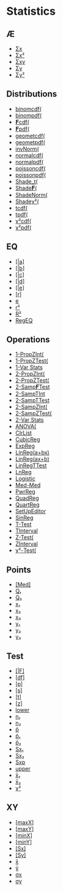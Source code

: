 # Statistics


## Æ

 * <a href="../tokens/Σx.md" title="0x6204">Σx</a>
 * <a href="../tokens/Σx².md" title="0x6205">Σx²</a>
 * <a href="../tokens/Σxy.md" title="0x6211">Σxy</a>
 * <a href="../tokens/Σy.md" title="0x620D">Σy</a>
 * <a href="../tokens/Σy².md" title="0x620E">Σy²</a>

## Distributions

 * <a href="../tokens/binomcdf(.md" title="0xBB16">binomcdf(</a>
 * <a href="../tokens/binompdf(.md" title="0xBB15">binompdf(</a>
 * <a href="../tokens/𝐅cdf(.md" title="0xBB14">𝐅cdf(</a>
 * <a href="../tokens/𝐅pdf(.md" title="0xBB1E">𝐅pdf(</a>
 * <a href="../tokens/geometcdf(.md" title="0xBB1A">geometcdf(</a>
 * <a href="../tokens/geometpdf(.md" title="0xBB19">geometpdf(</a>
 * <a href="../tokens/invNorm(.md" title="0xBB11">invNorm(</a>
 * <a href="../tokens/normalcdf(.md" title="0xBB10">normalcdf(</a>
 * <a href="../tokens/normalpdf(.md" title="0xBB1B">normalpdf(</a>
 * <a href="../tokens/poissoncdf(.md" title="0xBB18">poissoncdf(</a>
 * <a href="../tokens/poissonpdf(.md" title="0xBB17">poissonpdf(</a>
 * <a href="../tokens/Shade_t(.md" title="0xBB36">Shade_t(</a>
 * <a href="../tokens/Shade𝐅(.md" title="0xBB38">Shade𝐅(</a>
 * <a href="../tokens/ShadeNorm(.md" title="0xBB35">ShadeNorm(</a>
 * <a href="../tokens/Shadeχ²(.md" title="0xBB37">Shadeχ²(</a>
 * <a href="../tokens/tcdf(.md" title="0xBB12">tcdf(</a>
 * <a href="../tokens/tpdf(.md" title="0xBB1C">tpdf(</a>
 * <a href="../tokens/χ²cdf(.md" title="0xBB13">χ²cdf(</a>
 * <a href="../tokens/χ²pdf(.md" title="0xBB1D">χ²pdf(</a>

## EQ

 * <a href="../tokens/[a].md" title="0x6216">[|a]</a>
 * <a href="../tokens/[b].md" title="0x6217">[|b]</a>
 * <a href="../tokens/[c].md" title="0x6218">[|c]</a>
 * <a href="../tokens/[d].md" title="0x6219">[|d]</a>
 * <a href="../tokens/[e].md" title="0x621A">[|e]</a>
 * <a href="../tokens/[r].md" title="0x6212">[r]</a>
 * <a href="../tokens/e.md" title="0xBBB4">e</a>
 * <a href="../tokens/r².md" title="0x6235">r²</a>
 * <a href="../tokens/R².md" title="0x6236">R²</a>
 * <a href="../tokens/RegEQ.md" title="0x6201">RegEQ</a>

## Operations

 * <a href="../tokens/1-PropZInt(.md" title="0xBB43">1-PropZInt(</a>
 * <a href="../tokens/1-PropZTest(.md" title="0xBB3E">1-PropZTest(</a>
 * <a href="../tokens/1-Var Stats.md" title="0xF2">1-Var Stats </a>
 * <a href="../tokens/2-PropZInt(.md" title="0xBB44">2-PropZInt(</a>
 * <a href="../tokens/2-PropZTest(.md" title="0xBB3F">2-PropZTest(</a>
 * <a href="../tokens/2-Samp𝐅Test.md" title="0xBB47">2-Samp𝐅Test </a>
 * <a href="../tokens/2-SampTInt.md" title="0xBB49">2-SampTInt </a>
 * <a href="../tokens/2-SampTTest.md" title="0xBB46">2-SampTTest </a>
 * <a href="../tokens/2-SampZInt(.md" title="0xBB42">2-SampZInt(</a>
 * <a href="../tokens/2-SampZTest(.md" title="0xBB3D">2-SampZTest(</a>
 * <a href="../tokens/2-Var Stats.md" title="0xF3">2-Var Stats </a>
 * <a href="../tokens/ANOVA(.md" title="0xBB59">ANOVA(</a>
 * <a href="../tokens/ClrList.md" title="0xFA">ClrList </a>
 * <a href="../tokens/CubicReg.md" title="0x2E">CubicReg </a>
 * <a href="../tokens/ExpReg.md" title="0xF5">ExpReg </a>
 * <a href="../tokens/LinReg(a+bx).md" title="0xF4">LinReg(a+bx) </a>
 * <a href="../tokens/LinReg(ax+b).md" title="0xFF">LinReg(ax+b) </a>
 * <a href="../tokens/LinRegTTest.md" title="0xBB34">LinRegTTest </a>
 * <a href="../tokens/LnReg.md" title="0xF6">LnReg </a>
 * <a href="../tokens/Logistic.md" title="0xBB33">Logistic </a>
 * <a href="../tokens/Med-Med.md" title="0xF8">Med-Med </a>
 * <a href="../tokens/PwrReg.md" title="0xF7">PwrReg </a>
 * <a href="../tokens/QuadReg.md" title="0xF9">QuadReg </a>
 * <a href="../tokens/QuartReg.md" title="0x2F">QuartReg </a>
 * <a href="../tokens/SetUpEditor.md" title="0xBB4A">SetUpEditor </a>
 * <a href="../tokens/SinReg.md" title="0xBB32">SinReg </a>
 * <a href="../tokens/T-Test.md" title="0xBB3C">T-Test </a>
 * <a href="../tokens/TInterval.md" title="0xBB48">TInterval </a>
 * <a href="../tokens/Z-Test(.md" title="0xBB3B">Z-Test(</a>
 * <a href="../tokens/ZInterval.md" title="0xBB41">ZInterval </a>
 * <a href="../tokens/χ²-Test(.md" title="0xBB40">χ²-Test(</a>

## Points

 * <a href="../tokens/[Med].md" title="0x6213">[Med]</a>
 * <a href="../tokens/Q₁.md" title="0x6214">Q₁</a>
 * <a href="../tokens/Q₃.md" title="0x6215">Q₃</a>
 * <a href="../tokens/x₁.md" title="0x621B">x₁</a>
 * <a href="../tokens/x₂.md" title="0x621C">x₂</a>
 * <a href="../tokens/x₃.md" title="0x621D">x₃</a>
 * <a href="../tokens/y₁.md" title="0x621E">y₁</a>
 * <a href="../tokens/y₂.md" title="0x621F">y₂</a>
 * <a href="../tokens/y₃.md" title="0x6220">y₃</a>

## Test

 * <a href="../tokens/[F].md" title="0x6226">[|F]</a>
 * <a href="../tokens/[df].md" title="0x6227">[df]</a>
 * <a href="../tokens/[p].md" title="0x6222">[p]</a>
 * <a href="../tokens/[s].md" title="0x6234">[s]</a>
 * <a href="../tokens/[t].md" title="0x6224">[t]</a>
 * <a href="../tokens/[z].md" title="0x6223">[z]</a>
 * <a href="../tokens/lower.md" title="0x6232">lower</a>
 * <a href="../tokens/n₁.md" title="0x622D">n₁</a>
 * <a href="../tokens/n₂.md" title="0x6230">n₂</a>
 * <a href="../tokens/p̂.md" title="0x6228">p̂</a>
 * <a href="../tokens/p̂₁.md" title="0x6229">p̂₁</a>
 * <a href="../tokens/p̂₂.md" title="0x622A">p̂₂</a>
 * <a href="../tokens/Sx₁.md" title="0x622C">Sx₁</a>
 * <a href="../tokens/Sx₂.md" title="0x622F">Sx₂</a>
 * <a href="../tokens/Sxp.md" title="0x6231">Sxp</a>
 * <a href="../tokens/upper.md" title="0x6233">upper</a>
 * <a href="../tokens/x̄₁.md" title="0x622B">x̄₁</a>
 * <a href="../tokens/x̄₂.md" title="0x622E">x̄₂</a>
 * <a href="../tokens/χ².md" title="0x6225">χ²</a>

## XY

 * <a href="../tokens/[maxX].md" title="0x6209">[maxX]</a>
 * <a href="../tokens/[maxY].md" title="0x620B">[maxY]</a>
 * <a href="../tokens/[minX].md" title="0x6208">[minX]</a>
 * <a href="../tokens/[minY].md" title="0x620A">[minY]</a>
 * <a href="../tokens/[Sx].md" title="0x6206">[Sx]</a>
 * <a href="../tokens/[Sy].md" title="0x620F">[Sy]</a>
 * <a href="../tokens/x̄.md" title="0x6203">x̄</a>
 * <a href="../tokens/ȳ.md" title="0x620C">ȳ</a>
 * <a href="../tokens/σx.md" title="0x6207">σx</a>
 * <a href="../tokens/σy.md" title="0x6210">σy</a>

